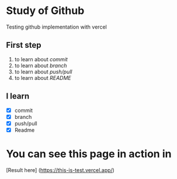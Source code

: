 # Study of Github

Testing github implementation with vercel

## First step

1. to learn about _commit_
2. to learn about _branch_
3. to learn about _push/pull_
4. to learn about _README_


## I learn

- [x] commit
- [x] branch
- [x] push/pull
- [x] Readme

# You can see this page in action in

 [Result here] (https://this-is-test.vercel.app/)
